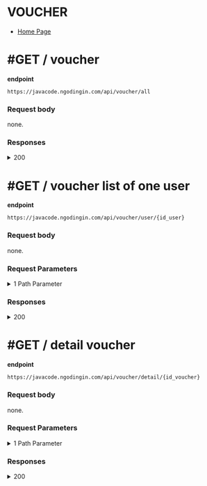# VOUCHER

- [Home Page](https://github.com/mahendradwipurwanto/javacodeapp_docs/blob/main/README.md)

# #GET / voucher

**endpoint**
```
https://javacode.ngodingin.com/api/voucher/all
```

### Request body
none.

### Responses

<details><summary>200</summary>
<p>

```
{
    "status_code": 200,
    "data": [
        {
            "id_voucher": 1,
            "id_promo": 1,
            "id_user": 1,
            "nominal": 100000,
            "info_voucher": "https://javacode.ngodingin.com/img/voucher-test.jpg",
            "periode_mulai": 1610838000,
            "periode_selesai": 1613516400,
            "jumlah": 1,
            "catatan": null,
            "created_at": "2022-01-17 13:52:30",
            "created_by": 2,
            "is_deleted": 0,
            "nama": "Koordinator Program kekompakan"
        },
        {
            "id_voucher": 2,
            "id_promo": 2,
            "id_user": 1,
            "nominal": 50000,
            "info_voucher": "https://javacode.ngodingin.com/img/voucher-test.jpg",
            "periode_mulai": 1610838000,
            "periode_selesai": 1613516400,
            "jumlah": 1,
            "catatan": null,
            "created_at": "2022-01-17 13:52:37",
            "created_by": 1,
            "is_deleted": 0,
            "nama": "Birthday"
        }
    ]
}
```

</p>
</details>


# #GET / voucher list of one user

**endpoint**
```
https://javacode.ngodingin.com/api/voucher/user/{id_user}
```

### Request body
none.

### Request Parameters

<details><summary>1 Path Parameter</summary>
<p>

> id_user: integer

</p>
</details>

### Responses

<details><summary>200</summary>
<p>

```
{
    "status_code": 200,
    "data": [
        {
            "id_voucher": 1,
            "id_promo": 1,
            "id_user": 1,
            "nominal": 100000,
            "info_voucher": "https://javacode.ngodingin.com/img/voucher-test.jpg",
            "periode_mulai": 1610838000,
            "periode_selesai": 1613516400,
            "jumlah": 1,
            "catatan": null,
            "created_at": "2022-01-17 13:52:30",
            "created_by": 2,
            "is_deleted": 0,
            "nama": "Koordinator Program kekompakan"
        },
        {
            "id_voucher": 2,
            "id_promo": 2,
            "id_user": 1,
            "nominal": 50000,
            "info_voucher": "https://javacode.ngodingin.com/img/voucher-test.jpg",
            "periode_mulai": 1610838000,
            "periode_selesai": 1613516400,
            "jumlah": 1,
            "catatan": null,
            "created_at": "2022-01-17 13:52:37",
            "created_by": 1,
            "is_deleted": 0,
            "nama": "Birthday"
        }
    ]
}
```

</p>
</details>


# #GET / detail voucher

**endpoint**
```
https://javacode.ngodingin.com/api/voucher/detail/{id_voucher}
```

### Request body
none.

### Request Parameters

<details><summary>1 Path Parameter</summary>
<p>

> id_voucher: integer

</p>
</details>

### Responses

<details><summary>200</summary>
<p>

```
{
    "status_code": 200,
    "data": [
        {
            "id_voucher": 1,
            "id_promo": 1,
            "id_user": 1,
            "nominal": 100000,
            "info_voucher": "https://javacode.ngodingin.com/img/voucher-test.jpg",
            "periode_mulai": 1610838000,
            "periode_selesai": 1613516400,
            "jumlah": 1,
            "catatan": null,
            "created_at": "2022-01-17 13:52:30",
            "created_by": 2,
            "is_deleted": 0,
            "nama": "Koordinator Program kekompakan"
        }
    ]
}
```

</p>
</details>